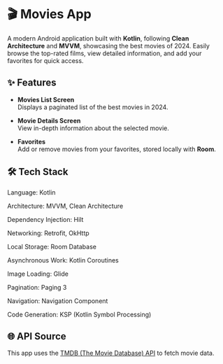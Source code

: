 # 🎬 Movies App

A modern Android application built with **Kotlin**, following **Clean Architecture** and **MVVM**, showcasing the best movies of 2024. Easily browse the top-rated films, view detailed information, and add your favorites for quick access.

## ✨ Features

- **Movies List Screen**  
  Displays a paginated list of the best movies in 2024.

- **Movie Details Screen**  
  View in-depth information about the selected movie.

- **Favorites**  
  Add or remove movies from your favorites, stored locally with **Room**.

## 🛠️ Tech Stack
Language: Kotlin

Architecture: MVVM, Clean Architecture

Dependency Injection: Hilt

Networking: Retrofit, OkHttp

Local Storage: Room Database

Asynchronous Work: Kotlin Coroutines

Image Loading: Glide

Pagination: Paging 3

Navigation: Navigation Component

Code Generation: KSP (Kotlin Symbol Processing)

## 🌐 API Source

This app uses the [TMDB (The Movie Database) API](https://developer.themoviedb.org/docs) to fetch movie data.
